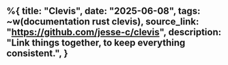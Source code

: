 %{
    title: "Clevis",
    date: "2025-06-08",
    tags: ~w(documentation rust clevis),
    source_link: "https://github.com/jesse-c/clevis",
    description: "Link things together, to keep everything consistent.",
}
---

